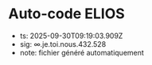 # Auto-code ELIOS
- ts: 2025-09-30T09:19:03.909Z
- sig: ∞.je.toi.nous.432.528
- note: fichier généré automatiquement